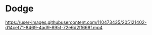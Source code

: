 # Dodge
https://user-images.githubusercontent.com/110473435/205121402-d14cef71-8469-4ad9-895f-72e6d2ff668f.mp4
